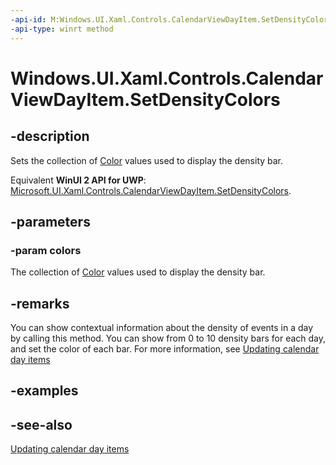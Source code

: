 ```yaml
---
-api-id: M:Windows.UI.Xaml.Controls.CalendarViewDayItem.SetDensityColors(Windows.Foundation.Collections.IIterable{Windows.UI.Color})
-api-type: winrt method
---
```


<!-- Method syntax
public void SetDensityColors(Windows.Foundation.Collections.IIterable<Windows.UI.Color> colors)
-->

# Windows.UI.Xaml.Controls.CalendarViewDayItem.SetDensityColors

## -description
Sets the collection of [Color](../windows.ui/color.md) values used to display the density bar.

Equivalent **WinUI 2 API for UWP**: [Microsoft.UI.Xaml.Controls.CalendarViewDayItem.SetDensityColors](/windows/winui/api/microsoft.ui.xaml.controls.calendarviewdayitem.setdensitycolors).

## -parameters
### -param colors
The collection of [Color](../windows.ui/color.md) values used to display the density bar.

## -remarks

You can show contextual information about the density of events in a day by calling this method. You can show from 0 to 10 density bars for each day, and set the color of each bar. For more information, see [Updating calendar day items](/uwp/api/windows.ui.xaml.controls.calendarview#updating-calendar-day-items)

## -examples

## -see-also

[Updating calendar day items](/uwp/api/windows.ui.xaml.controls.calendarview#updating-calendar-day-items)

